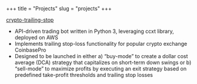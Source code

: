 +++
title = "Projects"
slug = "projects"
+++

[crypto-trailing-stop](https://github.com/ericfuerstenberg/crypto-bot)

- API-driven trading bot written in Python 3, leveraging ccxt library, deployed on AWS
- Implements trailing stop-loss functionality for popular crypto exchange CoinbasePro
- Designed to be launched in either a) “buy-mode” to create a dollar cost average (DCA) strategy that capitalizes on short-term down swings or b) “sell-mode” to maximize profits by executing an exit strategy based on predefined take-profit thresholds and trailing stop losses
